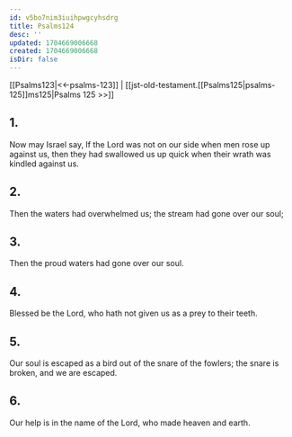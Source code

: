 ```yaml
---
id: v5bo7nim3iuihpwgcyhsdrg
title: Psalms124
desc: ''
updated: 1704669006668
created: 1704669006668
isDir: false
---
```

[[Psalms123|<<-psalms-123]] | [[jst-old-testament.[[Psalms125|psalms-125]]ms125|Psalms 125 >>]]
## 1.
Now may Israel say, If the Lord was not on our side when men rose up against us, then they had swallowed us up quick when their wrath was kindled against us.
## 2.
Then the waters had overwhelmed us; the stream had gone over our soul;
## 3.
Then the proud waters had gone over our soul.
## 4.
Blessed be the Lord, who hath not given us as a prey to their teeth.
## 5.
Our soul is escaped as a bird out of the snare of the fowlers; the snare is broken, and we are escaped.
## 6.
Our help is in the name of the Lord, who made heaven and earth.


